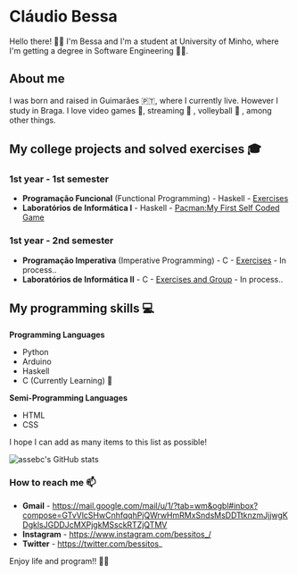 # Cláudio Bessa

Hello there! 👋😊 I'm Bessa and I'm a student at University of Minho, where I'm getting a degree in Software Engineering 👩‍💻. 

## About me

I was born and raised in Guimarães 🇵🇹, where I currently live. However I study in Braga. I love video games 👾, streaming 🎥 , volleyball 🏐 , among other things. 

## My college projects and solved exercises 🎓

### 1st year - 1st semester

- **Programação Funcional** (Functional Programming) - Haskell - [Exercises](https://github.com/assebc/Programacao-Funcional)
- **Laboratórios de Informática I** - Haskell - [Pacman:My First Self Coded Game](https://github.com/assebc/Laboratorios-Informatica-I)

### 1st year - 2nd semester

- **Programação Imperativa** (Imperative Programming) - C - [Exercises](https://github.com/assebc/Programacao-Imperativa) - In process..
- **Laboratórios de Informática II** - C - [Exercises and Group](https://github.com/assebc/Laboratorios-Informatica-II) - In process..

## My programming skills 💻

**Programming Languages**

- Python
- Arduino
- Haskell 
- C (Currently Learning) 🌱

**Semi-Programming Languages**
- HTML
- CSS



I hope I can add as many items to this list as possible!

![assebc's GitHub stats](https://github-readme-stats.vercel.app/api?username=assebc&count_private=true&show_icons=true)

### How to reach me 📫

- **Gmail** - https://mail.google.com/mail/u/1/?tab=wm&ogbl#inbox?compose=GTvVlcSHwCnhfqqhPjQWrwHmRMxSndsMsDDTtknzmJjjwgKDgklsJGDDJcMXPjgkMSsckRTZjQTMV
- **Instagram** - https://www.instagram.com/bessitos_/
- **Twitter** - https://twitter.com/bessitos_

Enjoy life and program!! 👋😊
